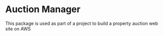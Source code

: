 # Auction Manager

This package is used as part of a project to build a property auction web site on AWS

